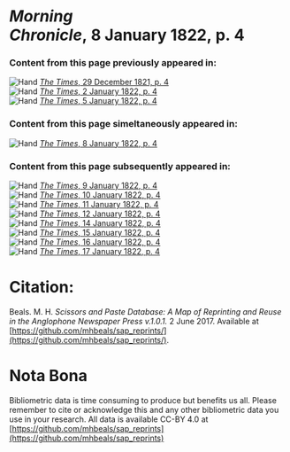 # *Morning Chronicle*, 8 January 1822, p. 4  
  
### Content from this page previously appeared in:  
![Hand](http://scissorsandpaste.net/wp-content/uploads/2017/06/smallhandpointer.png) [*The Times*, 29 December 1821, p. 4](https://mhbeals.github.io/sap_html/The-Times/The-Times-29-December-1821-p-4)  
![Hand](http://scissorsandpaste.net/wp-content/uploads/2017/06/smallhandpointer.png) [*The Times*, 2 January 1822, p. 4](https://mhbeals.github.io/sap_html/The-Times/The-Times-2-January-1822-p-4)  
![Hand](http://scissorsandpaste.net/wp-content/uploads/2017/06/smallhandpointer.png) [*The Times*, 5 January 1822, p. 4](https://mhbeals.github.io/sap_html/The-Times/The-Times-5-January-1822-p-4)  
  
### Content from this page simeltaneously appeared in:  
![Hand](http://scissorsandpaste.net/wp-content/uploads/2017/06/smallhandpointer.png) [*The Times*, 8 January 1822, p. 4](https://mhbeals.github.io/sap_html/The-Times/The-Times-8-January-1822-p-4)  
  
### Content from this page subsequently appeared in:  
![Hand](http://scissorsandpaste.net/wp-content/uploads/2017/06/smallhandpointer.png) [*The Times*, 9 January 1822, p. 4](https://mhbeals.github.io/sap_html/The-Times/The-Times-9-January-1822-p-4)  
![Hand](http://scissorsandpaste.net/wp-content/uploads/2017/06/smallhandpointer.png) [*The Times*, 10 January 1822, p. 4](https://mhbeals.github.io/sap_html/The-Times/The-Times-10-January-1822-p-4)  
![Hand](http://scissorsandpaste.net/wp-content/uploads/2017/06/smallhandpointer.png) [*The Times*, 11 January 1822, p. 4](https://mhbeals.github.io/sap_html/The-Times/The-Times-11-January-1822-p-4)  
![Hand](http://scissorsandpaste.net/wp-content/uploads/2017/06/smallhandpointer.png) [*The Times*, 12 January 1822, p. 4](https://mhbeals.github.io/sap_html/The-Times/The-Times-12-January-1822-p-4)  
![Hand](http://scissorsandpaste.net/wp-content/uploads/2017/06/smallhandpointer.png) [*The Times*, 14 January 1822, p. 4](https://mhbeals.github.io/sap_html/The-Times/The-Times-14-January-1822-p-4)  
![Hand](http://scissorsandpaste.net/wp-content/uploads/2017/06/smallhandpointer.png) [*The Times*, 15 January 1822, p. 4](https://mhbeals.github.io/sap_html/The-Times/The-Times-15-January-1822-p-4)  
![Hand](http://scissorsandpaste.net/wp-content/uploads/2017/06/smallhandpointer.png) [*The Times*, 16 January 1822, p. 4](https://mhbeals.github.io/sap_html/The-Times/The-Times-16-January-1822-p-4)  
![Hand](http://scissorsandpaste.net/wp-content/uploads/2017/06/smallhandpointer.png) [*The Times*, 17 January 1822, p. 4](https://mhbeals.github.io/sap_html/The-Times/The-Times-17-January-1822-p-4)  


# Citation: 

Beals. M. H. *Scissors and Paste Database: A Map of Reprinting and Reuse in the Anglophone Newspaper Press v.1.0.1.* 2 June 2017. Available at [https://github.com/mhbeals/sap_reprints/](https://github.com/mhbeals/sap_reprints/). 

# Nota Bona

Bibliometric data is time consuming to produce but benefits us all. Please remember to cite or acknowledge this and any other bibliometric data you use in your research. All data is available CC-BY 4.0 at [https://github.com/mhbeals/sap_reprints](https://github.com/mhbeals/sap_reprints)
